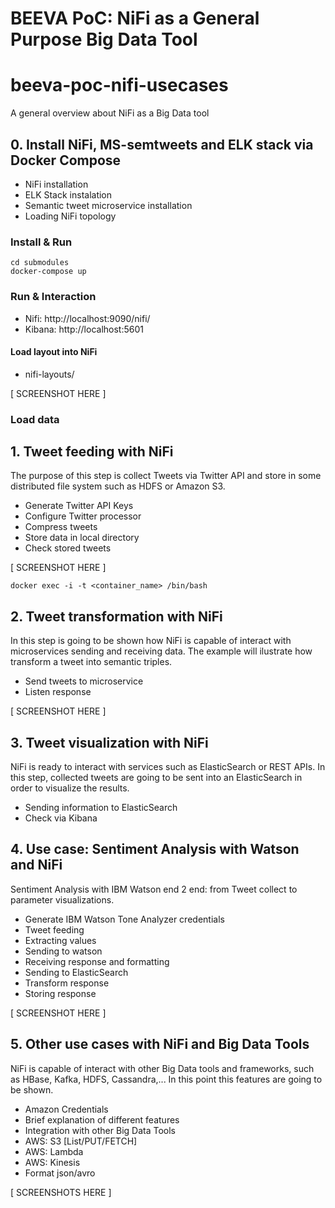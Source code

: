 # BEEVA PoC: NiFi as a General Purpose Big Data Tool

# beeva-poc-nifi-usecases
A general overview about NiFi as a Big Data tool 

## 0. Install NiFi, MS-semtweets and ELK stack via Docker Compose

* NiFi installation
* ELK Stack instalation
* Semantic tweet microservice installation
* Loading NiFi topology


### Install & Run 

```{r, engine='bash', count_lines}
cd submodules
docker-compose up
```

### Run & Interaction

* Nifi:  http://localhost:9090/nifi/
* Kibana: http://localhost:5601

#### Load layout into NiFi

* nifi-layouts/

[ SCREENSHOT HERE ]

### Load data

## 1. Tweet feeding with NiFi

The purpose of this step is collect Tweets via Twitter API and store in some distributed file system such as HDFS or Amazon S3.

* Generate Twitter API Keys 
* Configure Twitter processor
* Compress tweets 
* Store data in local directory
* Check stored tweets


[ SCREENSHOT HERE ]


```{r, engine='bash', count_lines}
docker exec -i -t <container_name> /bin/bash
```

## 2. Tweet transformation with NiFi

In this step is going to be shown how NiFi is capable of interact with microservices sending and receiving data. The example will ilustrate how transform a tweet into semantic triples.

* Send tweets to microservice
* Listen response

[ SCREENSHOT HERE ]

## 3. Tweet visualization with NiFi

NiFi is ready to interact with services such as ElasticSearch or REST APIs. In this step, collected tweets are going to be sent into an ElasticSearch in order to visualize the results.

* Sending information to ElasticSearch
* Check via Kibana


## 4. Use case: Sentiment Analysis with Watson and NiFi

Sentiment Analysis with IBM Watson end 2 end: from Tweet collect to parameter visualizations.

* Generate IBM Watson Tone Analyzer credentials
* Tweet feeding
* Extracting values
* Sending to watson
* Receiving response and formatting
* Sending to ElasticSearch
* Transform response
* Storing response

[ SCREENSHOT HERE ]

## 5. Other use cases with NiFi and Big Data Tools

NiFi is capable of interact with other Big Data tools and frameworks, such as HBase, Kafka, HDFS, Cassandra,... In this point this features are going to be shown.

* Amazon Credentials
* Brief explanation of different features
* Integration with other Big Data Tools
* AWS: S3 [List/PUT/FETCH]
* AWS: Lambda
* AWS: Kinesis
* Format json/avro

[ SCREENSHOTS HERE ]


